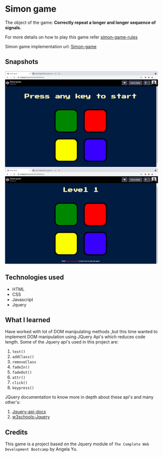 # Simon game

The object of the game: **Correctly repeat a longer and longer sequence of signals.**

For more details on how to play this game refer [simon-game-rules](https://www.ultraboardgames.com/simon/game-rules.php)

Simon game implementation url: [Simon-game](https://codepen.io/vaishak10/full/bGRpezx)

## Snapshots

![simon-game-home](./snap1.png)
![simon-game-start](./snap2.png)

## Technologies used
- HTML
- CSS
- Javascript
- Jquery

## What I learned
Have worked with lot of DOM manipulating methods ,but this time wanted to implement DOM manipulation using JQuery Api's which reduces code length. Some of the Jquery api's used in this project are:
1. `text()`
2. `addClass()`
3. `removeClass`
4. `fadeIn()`
5. `fadeOut()`
6. `attr()`
7. `click()`
8. `keypress()`

JQuery documentation to know more in depth about these api's and many other's: <br>
1. [Jquery-api-docs](https://api.jquery.com/) 
2. [w3schools-Jquery](https://www.w3schools.com/jquERy/default.asp)

## Credits
This game is a project based on the Jquery module of `The Complete Web Development Bootcamp` by Angela Yu. 
